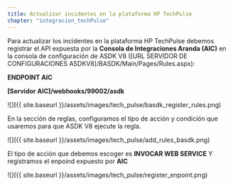```yaml
---
title: Actualizar incidentes en la plataforma HP TechPulse
chapter: "integracion_techPulse"
---
```


Para actualizar los incidentes en la plataforma HP TechPulse debemos registrar el API expuesta por la **Consola de Integraciones Aranda (AIC)** en la consola de configuración de ASDK V8 ([URL SERVIDOR DE CONFIGURACIONES ASDKV8]/BASDK/Main/Pages/Rules.aspx):

**ENDPOINT AIC**

**[Servidor AIC]/webhooks/99002/asdk**

![]({{ site.baseurl }}/assets/images/tech_pulse/basdk_register_rules.png)  

En la sección de reglas, configuramos el tipo de acción y condición que usaremos para que ASDK V8 ejecute la regla. 

![]({{ site.baseurl }}/assets/images/tech_pulse/add_rules_basdk.png)  

El tipo de acción que debemos escoger es **INVOCAR WEB SERVICE** Y registramos el enpoind expuesto por **AIC**

![]({{ site.baseurl }}/assets/images/tech_pulse/register_enpoint.png)  
 
